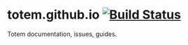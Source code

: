 # totem.github.io [![Build Status](https://travis-ci.org/totem/totem.github.io.svg)](https://travis-ci.org/totem/totem.github.io)
Totem documentation, issues, guides.
